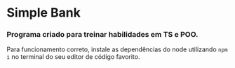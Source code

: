 # Simple Bank
### Programa criado para treinar habilidades em TS e POO.

Para funcionamento correto, instale as dependências do node utilizando ```npm i``` no terminal do seu editor de código favorito.
